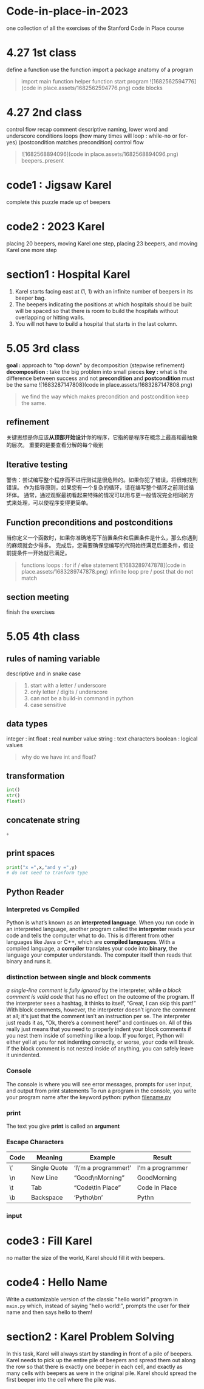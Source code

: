 # Code-in-place-in-2023
one collection of all the exercises of the Stanford Code in Place course

# 4.27 1st class
define a function
use the function
import a package
anatomy of a program
> import
> main function
> helper function
> start program
> ![1682562594776](code in place.assets/1682562594776.png)
code blocks

# 4.27 2nd class
control flow
recap
comment
descriptive naming, lower word and underscore
conditions 
loops (how many times will loop : while-no or for-yes) (postcondition matches precondition)
control flow
> ![1682568894096](code in place.assets/1682568894096.png)
beepers_present

# code1 :  Jigsaw Karel
complete this puzzle made up of beepers

# code2 :  2023 Karel
placing 20 beepers, moving Karel one step, placing 23 beepers, and moving Karel one more step

# section1 : Hospital Karel
1. Karel starts facing east at (1, 1) with an infinite number of beepers in its beeper bag.
2. The beepers indicating the positions at which hospitals should be built will be spaced so that there is room to build the hospitals without overlapping or hitting walls.
3. You will not have to build a hospital that starts in the last column.

# 5.05  3rd class
**goal :** approach to "top down" by decomposition (stepwise refinement)
**decomposition :** take the big problem into small pieces
**key :** what is the difference between success and not
**precondition** and **postcondition** must be the same
![1683287147808](code in place.assets/1683287147808.png)
> we find  the way which makes precondition and postcondition keep the same.

## **refinement**
关键思想是你应该**从顶部开始设计**你的程序，它指的是程序在概念上最高和最抽象的层次。
重要的是要查看分解的每个级别

## Iterative testing
警告：尝试编写整个程序而不进行测试是很危险的。如果你犯了错误，将很难找到错误。
作为指导原则，如果您有一个复杂的循环，请在编写整个循环之前测试循环体。
通常，通过观察最初看起来特殊的情况可以用与更一般情况完全相同的方式来处理，可以使程序变得更简单。

## Function preconditions and postconditions
当你定义一个函数时，如果你准确地写下前置条件和后置条件是什么，那么你遇到的麻烦就会少得多。
完成后，您需要确保您编写的代码始终满足后置条件，假设前提条件一开始就已满足。
> functions
> loops : for 
> if / else statement
> ![1683289747878](code in place.assets/1683289747878.png)
> infinite loop
> pre / post that do not match

## section meeting
finish the exercises

# 5.05 4th class
## rules of naming variable
descriptive and in snake case
> 1. start with a letter / underscore
> 2. only letter / digits / underscore
> 3. can not be a build-in command in python
> 4. case sensitive

## data types
integer : int
float : real number value
string : text characters
boolean : logical values
> why do we have int and float?

## transformation
```python
int()
str()
float()
```

## concatenate string
```python
+
```

## print spaces
```python
print("x =",x,"and y =",y)
# do not need to tranform type
```

##  Python Reader
### Interpreted vs Compiled
Python is what’s known as an **interpreted language**. When you run code in an interpreted language, another program called the **interpreter** reads your code and tells the computer what to do. This is different from other languages like Java or C++, which are **compiled languages**. With a compiled language, a **compiler** translates your code into **binary**, the language your computer understands. The computer itself then reads that binary and runs it. 

### distinction between single and block comments
*a single-line comment is fully ignored* by the interpreter, while *a block comment is valid code* that has no effect on the outcome of the program. If the interpreter sees a hashtag, it thinks to itself, “Great, I can skip this part!” With block comments, however, the interpreter doesn’t ignore the comment at all; it's just that the comment isn’t an instruction per se. The interpreter just reads it as, “Ok, there’s a comment here!” and continues on.
All of this really just means that you need to properly indent your block comments if you nest them inside of something like a loop. If you forget, Python will either yell at you for not indenting correctly, or worse, your code will break. If the block comment is not nested inside of anything, you can safely leave it unindented.

### Console
The console is where you will see error messages, prompts for user input, and output from print statements
To run a program in the  console, you write your program name after the keyword python:
python [filename.py](http://filename.py)

### print
The text you give **print** is called an **argument**

### Escape Characters
| **Code** | **Meaning**  | **Example**          | **Result**          |
| -------- | ------------ | -------------------- | ------------------- |
| \’       | Single Quote | ‘I\’m a programmer!’ | I’m a programmer    |
| \n       | New Line     | “Good\nMorning”      | GoodMorning         |
| \t       | Tab          | “Code\tIn Place”     | Code       In Place |
| \b       | Backspace    | ‘Pytho\bn’           | Pythn               |
### input

# code3 :  Fill Karel 
no matter the size of the world, Karel should fill it with beepers.

# code4 :  Hello Name 
Write a customizable version of the classic "hello world!" program in `main.py` which, instead of saying "hello world!", prompts the user for their name and then says hello to them! 

# section2 : **Karel Problem Solving**
In this task, Karel will always start by standing in front of a pile of beepers. Karel needs to pick up the entire pile of beepers and spread them out along the row so that there is exactly one beeper in each cell, and exactly as many cells with beepers as were in the original pile. Karel should spread the first beeper into the cell where the pile was.



